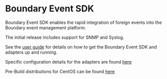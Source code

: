 Boundary Event SDK
==================

Boundary Event SDK enables the rapid integration of foreign events into the Boundary event management platform.

The initial release includes support for SNMP and Syslog.

See the [user guide](https://github.com/boundary/boundary-event-sdk/blob/master/src/site/markdown/user-guide.md) for details on how to get the Boundary Event SDK and adapters up and running.

Specific configuration details for the adapters are found [here](https://github.com/boundary/boundary-event-sdk/blob/master/src/site/markdown/adapters/index.md)

Pre-Build distributions for CentOS can be found [here](https://github.com/boundary/boundary-event-sdk/releases)

